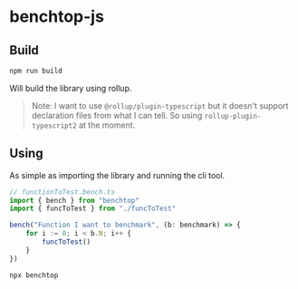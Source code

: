 # benchtop-js


## Build

```bash
npm run build
```

Will build the library using rollup.

> Note: I want to use `@rollup/plugin-typescript` but it doesn't support declaration files from what I can tell. So using `rollup-plugin-typescript2` at the moment.

## Using

As simple as importing the library and running the cli tool.

```typescript
// functionToTest.bench.ts
import { bench } from "benchtop"
import { funcToTest } from "./funcToTest"

bench("Function I want to benchmark", (b: benchmark) => {
    for i := 0; i < b.N; i++ {
        funcToTest()
    }
})
```

```bash
npx benchtop
```